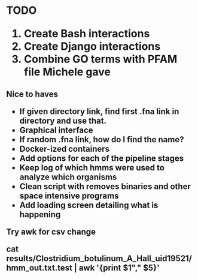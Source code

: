 <h1> TODO

1. Create Bash interactions
2. Create Django interactions
3. Combine GO terms with PFAM file Michele gave


<h2> Nice to haves

- If given directory link, find first .fna link in directory and use that.
- Graphical interface
- If random .fna link, how do I find the name?
- Docker-ized containers
- Add options for each of the pipeline stages
- Keep log of which hmms were used to analyze which organisms
- Clean script with removes binaries and other space intensive programs
- Add loading screen detailing what is happening

Try awk for csv change

cat results/Clostridium_botulinum_A_Hall_uid19521/hmm_out.txt.test | awk '{print $1"," $5}'


